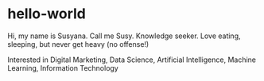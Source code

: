 # hello-world

Hi, my name is Susyana. Call me Susy. Knowledge seeker. Love eating, sleeping, but never get heavy (no offense!)

Interested in Digital Marketing, Data Science, Artificial Intelligence, Machine Learning, Information Technology
